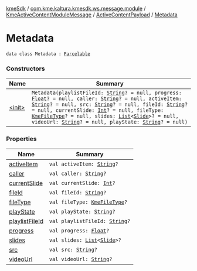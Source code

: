 [kmeSdk](../../../../index.md) / [com.kme.kaltura.kmesdk.ws.message.module](../../../index.md) / [KmeActiveContentModuleMessage](../../index.md) / [ActiveContentPayload](../index.md) / [Metadata](./index.md)

# Metadata

`data class Metadata : `[`Parcelable`](https://developer.android.com/reference/android/os/Parcelable.html)

### Constructors

| Name | Summary |
|---|---|
| [&lt;init&gt;](-init-.md) | `Metadata(playlistFileId: `[`String`](https://kotlinlang.org/api/latest/jvm/stdlib/kotlin/-string/index.html)`? = null, progress: `[`Float`](https://kotlinlang.org/api/latest/jvm/stdlib/kotlin/-float/index.html)`? = null, caller: `[`String`](https://kotlinlang.org/api/latest/jvm/stdlib/kotlin/-string/index.html)`? = null, activeItem: `[`String`](https://kotlinlang.org/api/latest/jvm/stdlib/kotlin/-string/index.html)`? = null, src: `[`String`](https://kotlinlang.org/api/latest/jvm/stdlib/kotlin/-string/index.html)`? = null, fileId: `[`String`](https://kotlinlang.org/api/latest/jvm/stdlib/kotlin/-string/index.html)`? = null, currentSlide: `[`Int`](https://kotlinlang.org/api/latest/jvm/stdlib/kotlin/-int/index.html)`? = null, fileType: `[`KmeFileType`](../../../../com.kme.kaltura.kmesdk.ws.message.type/-kme-file-type/index.md)`? = null, slides: `[`List`](https://kotlinlang.org/api/latest/jvm/stdlib/kotlin.collections/-list/index.html)`<`[`Slide`](../-slide/index.md)`>? = null, videoUrl: `[`String`](https://kotlinlang.org/api/latest/jvm/stdlib/kotlin/-string/index.html)`? = null, playState: `[`String`](https://kotlinlang.org/api/latest/jvm/stdlib/kotlin/-string/index.html)`? = null)` |

### Properties

| Name | Summary |
|---|---|
| [activeItem](active-item.md) | `val activeItem: `[`String`](https://kotlinlang.org/api/latest/jvm/stdlib/kotlin/-string/index.html)`?` |
| [caller](caller.md) | `val caller: `[`String`](https://kotlinlang.org/api/latest/jvm/stdlib/kotlin/-string/index.html)`?` |
| [currentSlide](current-slide.md) | `val currentSlide: `[`Int`](https://kotlinlang.org/api/latest/jvm/stdlib/kotlin/-int/index.html)`?` |
| [fileId](file-id.md) | `val fileId: `[`String`](https://kotlinlang.org/api/latest/jvm/stdlib/kotlin/-string/index.html)`?` |
| [fileType](file-type.md) | `val fileType: `[`KmeFileType`](../../../../com.kme.kaltura.kmesdk.ws.message.type/-kme-file-type/index.md)`?` |
| [playState](play-state.md) | `val playState: `[`String`](https://kotlinlang.org/api/latest/jvm/stdlib/kotlin/-string/index.html)`?` |
| [playlistFileId](playlist-file-id.md) | `val playlistFileId: `[`String`](https://kotlinlang.org/api/latest/jvm/stdlib/kotlin/-string/index.html)`?` |
| [progress](progress.md) | `val progress: `[`Float`](https://kotlinlang.org/api/latest/jvm/stdlib/kotlin/-float/index.html)`?` |
| [slides](slides.md) | `val slides: `[`List`](https://kotlinlang.org/api/latest/jvm/stdlib/kotlin.collections/-list/index.html)`<`[`Slide`](../-slide/index.md)`>?` |
| [src](src.md) | `val src: `[`String`](https://kotlinlang.org/api/latest/jvm/stdlib/kotlin/-string/index.html)`?` |
| [videoUrl](video-url.md) | `val videoUrl: `[`String`](https://kotlinlang.org/api/latest/jvm/stdlib/kotlin/-string/index.html)`?` |
